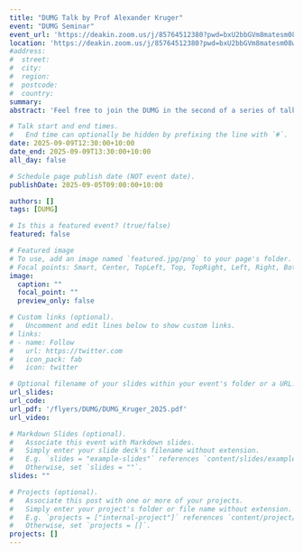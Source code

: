 ```yaml
---
title: "DUMG Talk by Prof Alexander Kruger"
event: "DUMG Seminar"
event_url: 'https://deakin.zoom.us/j/85764512380?pwd=bxU2bbGVm8matesm08wmac4fngGzVa.1'
location: 'https://deakin.zoom.us/j/85764512380?pwd=bxU2bbGVm8matesm08wmac4fngGzVa.1'
#address:
#  street:
#  city:
#  region:
#  postcode:
#  country:
summary:
abstract: 'Feel free to join the DUMG in the second of a series of talks designed at the undergraduate cohort.  The series aims to cover a vast and broad area of mathematics in industry and academia and inspire more people to engage with mathematics.   Dr Alexander Kruger is giving a talk on the development on non-smooth analysis, and the idea of the derivative from classical through convex to nonsmooth analysis.'

# Talk start and end times.
#   End time can optionally be hidden by prefixing the line with `#`.
date: 2025-09-09T12:30:00+10:00
date_end: 2025-09-09T13:30:00+10:00
all_day: false

# Schedule page publish date (NOT event date).
publishDate: 2025-09-05T09:00:00+10:00

authors: []
tags: [DUMG]

# Is this a featured event? (true/false)
featured: false

# Featured image
# To use, add an image named `featured.jpg/png` to your page's folder. 
# Focal points: Smart, Center, TopLeft, Top, TopRight, Left, Right, BottomLeft, Bottom, BottomRight.
image:
  caption: ""
  focal_point: ""
  preview_only: false

# Custom links (optional).
#   Uncomment and edit lines below to show custom links.
# links:
# - name: Follow
#   url: https://twitter.com
#   icon_pack: fab
#   icon: twitter

# Optional filename of your slides within your event's folder or a URL.
url_slides:
url_code:
url_pdf: '/flyers/DUMG/DUMG_Kruger_2025.pdf'
url_video:

# Markdown Slides (optional).
#   Associate this event with Markdown slides.
#   Simply enter your slide deck's filename without extension.
#   E.g. `slides = "example-slides"` references `content/slides/example-slides.md`.
#   Otherwise, set `slides = ""`.
slides: ""

# Projects (optional).
#   Associate this post with one or more of your projects.
#   Simply enter your project's folder or file name without extension.
#   E.g. `projects = ["internal-project"]` references `content/project/deep-learning/index.md`.
#   Otherwise, set `projects = []`.
projects: []
---
```

